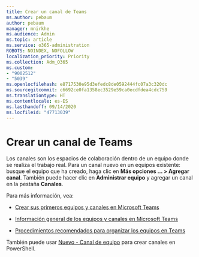 ```yaml
---
title: Crear un canal de Teams
ms.author: pebaum
author: pebaum
manager: mnirkhe
ms.audience: Admin
ms.topic: article
ms.service: o365-administration
ROBOTS: NOINDEX, NOFOLLOW
localization_priority: Priority
ms.collection: Adm_O365
ms.custom:
- "9002512"
- "5039"
ms.openlocfilehash: e8717530e95d3efedc8de0592444fc07a3c320dc
ms.sourcegitcommit: c6692ce0fa1358ec3529e59ca0ecdfdea4cdc759
ms.translationtype: HT
ms.contentlocale: es-ES
ms.lasthandoff: 09/14/2020
ms.locfileid: "47713039"
---
```

# <a name="create-a-teams-channel"></a>Crear un canal de Teams

Los canales son los espacios de colaboración dentro de un equipo donde se realiza el trabajo real. Para un canal nuevo en un equipos existente: busque el equipo que ha creado, haga clic en **Más opciones ... > Agregar canal**. También puede hacer clic en **Administrar equipo** y agregar un canal en la pestaña **Canales**.

Para más información, vea:

- [Crear sus primeros equipos y canales en Microsoft Teams](https://docs.microsoft.com/MicrosoftTeams/get-started-with-teams-create-your-first-teams-and-channels)

- [Información general de los equipos y canales en Microsoft Teams](https://docs.microsoft.com/microsoftteams/teams-channels-overview)

- [Procedimientos recomendados para organizar los equipos en Teams](https://docs.microsoft.com/MicrosoftTeams/best-practices-organizing)

También puede usar [Nuevo - Canal de equipo](https://docs.microsoft.com/powershell/module/teams/new-teamchannel?view=teams-ps) para crear canales en PowerShell. 
